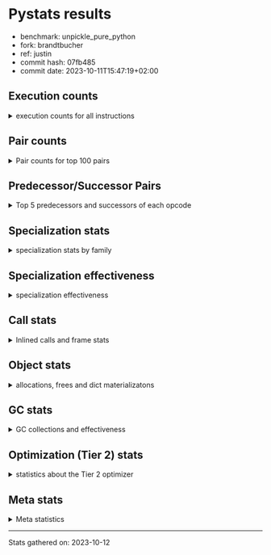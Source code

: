 
# Pystats results

- benchmark: unpickle_pure_python
- fork: brandtbucher
- ref: justin
- commit hash: 07fb485
- commit date: 2023-10-11T15:47:19+02:00

## Execution counts

<details>
<summary> execution counts for all instructions </summary>

|Name | Count | Self | Cumulative | Miss ratio | 
|---|---:|---:|---:|---:|
| LOAD_FAST | 197,261,040 | 25.5% | 25.5% |  |
| LOAD_ATTR_INSTANCE_VALUE | 54,786,000 | 7.1% | 32.6% |  |
| POP_JUMP_IF_TRUE | 39,449,160 | 5.1% | 37.7% |  |
| STORE_FAST | 39,223,080 | 5.1% | 42.8% |  |
| POP_JUMP_IF_FALSE | 39,057,600 | 5.0% | 47.8% |  |
| LOAD_GLOBAL_BUILTIN | 37,142,940 | 4.8% | 52.6% |  |
| LOAD_CONST | 34,267,800 | 4.4% | 57.0% |  |
| TO_BOOL | 29,229,800 | 3.8% | 60.8% |  |
| CALL_LEN | 23,044,800 | 3.0% | 63.8% |  |
| RESUME_CHECK | 20,117,100 | 2.6% | 66.4% |  |
| RETURN_VALUE | 19,747,080 | 2.6% | 69.0% |  |
| CALL_METHOD_DESCRIPTOR_FAST | 19,443,660 | 2.5% | 71.5% |  |
| COMPARE_OP_INT | 19,400,400 | 2.5% | 74.0% | 0.0% |
| BINARY_SUBSCR | 19,281,820 | 2.5% | 76.5% |  |
| TO_BOOL_ALWAYS_TRUE | 19,214,720 | 2.5% | 79.0% | 0.9% |
| LOAD_ATTR_METHOD_LAZY_DICT | 19,211,640 | 2.5% | 81.4% |  |
| POP_TOP | 16,089,120 | 2.1% | 83.5% |  |
| BINARY_SUBSCR_DICT | 11,385,660 | 1.5% | 85.0% |  |
| LOAD_GLOBAL_MODULE | 11,197,120 | 1.4% | 86.4% |  |
| LOAD_FAST_LOAD_FAST | 10,818,120 | 1.4% | 87.8% |  |
| CALL_PY_EXACT_ARGS | 10,553,600 | 1.4% | 89.2% | 62.5% |
| PUSH_NULL | 10,409,640 | 1.3% | 90.5% |  |
| RETURN_CONST | 10,315,800 | 1.3% | 91.9% |  |
| TO_BOOL_BOOL | 10,213,620 | 1.3% | 93.2% |  |
| CALL_ISINSTANCE | 10,118,760 | 1.3% | 94.5% |  |
| ENTER_EXECUTOR | 10,112,820 | 1.3% | 95.8% |  |
| CALL_BOUND_METHOD_EXACT_ARGS | 9,420,060 | 1.2% | 97.0% |  |
| CALL_BUILTIN_O | 5,879,520 | 0.8% | 97.8% |  |
| STORE_SUBSCR_DICT | 3,871,020 | 0.5% | 98.3% |  |
| CALL | 3,862,780 | 0.5% | 98.8% |  |
| STORE_ATTR_INSTANCE_VALUE | 1,749,900 | 0.2% | 99.0% |  |
| NOP | 1,498,380 | 0.2% | 99.2% |  |
| CALL_BUILTIN_FAST | 935,580 | 0.1% | 99.3% |  |
| LOAD_ATTR | 751,480 | 0.1% | 99.4% |  |
| BINARY_SUBSCR_TUPLE_INT | 484,140 | 0.1% | 99.5% |  |
| LOAD_ATTR_METHOD_NO_DICT | 447,240 | 0.1% | 99.6% |  |
| LOAD_ATTR_METHOD_WITH_VALUES | 334,500 | 0.0% | 99.6% |  |
| BUILD_LIST | 326,460 | 0.0% | 99.6% |  |
| TO_BOOL_NONE | 233,480 | 0.0% | 99.7% | 71.3% |
| LOAD_ATTR_MODULE | 212,200 | 0.0% | 99.7% |  |
| INTERPRETER_EXIT | 173,040 | 0.0% | 99.7% |  |
| BINARY_SUBSCR_LIST_INT | 153,720 | 0.0% | 99.7% |  |
| BUILD_MAP | 134,640 | 0.0% | 99.8% |  |
| CALL_LIST_APPEND | 134,400 | 0.0% | 99.8% |  |
| SWAP | 116,940 | 0.0% | 99.8% |  |
| POP_JUMP_IF_NONE | 108,720 | 0.0% | 99.8% |  |
| GET_ITER | 96,720 | 0.0% | 99.8% |  |
| CALL_KW | 96,480 | 0.0% | 99.8% |  |
| LOAD_ATTR_NONDESCRIPTOR_WITH_VALUES | 91,200 | 0.0% | 99.8% |  |
| CALL_BUILTIN_CLASS | 77,280 | 0.0% | 99.8% |  |
| FOR_ITER_RANGE | 76,860 | 0.0% | 99.9% |  |
| BINARY_OP_ADD_INT | 76,860 | 0.0% | 99.9% |  |
| BUILD_TUPLE | 69,600 | 0.0% | 99.9% |  |
| IS_OP | 67,140 | 0.0% | 99.9% |  |
| COMPARE_OP | 61,120 | 0.0% | 99.9% |  |
| COPY | 59,520 | 0.0% | 99.9% |  |
| STORE_ATTR | 57,640 | 0.0% | 99.9% |  |
| UNPACK_SEQUENCE_TUPLE | 57,600 | 0.0% | 99.9% |  |
| RAISE_VARARGS | 57,600 | 0.0% | 99.9% |  |
| PUSH_EXC_INFO | 57,600 | 0.0% | 99.9% |  |
| POP_EXCEPT | 57,600 | 0.0% | 99.9% |  |
| DELETE_FAST | 57,600 | 0.0% | 99.9% |  |
| CHECK_EXC_MATCH | 57,600 | 0.0% | 100.0% |  |
| CALL_TYPE_1 | 52,740 | 0.0% | 100.0% |  |
| STORE_SUBSCR | 38,480 | 0.0% | 100.0% |  |
| CALL_METHOD_DESCRIPTOR_O | 31,140 | 0.0% | 100.0% |  |
| CALL_METHOD_DESCRIPTOR_FAST_WITH_KEYWORDS | 30,360 | 0.0% | 100.0% |  |
| BINARY_OP | 29,620 | 0.0% | 100.0% |  |
| FOR_ITER_LIST | 19,680 | 0.0% | 100.0% |  |
| COMPARE_OP_STR | 19,380 | 0.0% | 100.0% |  |
| CALL_FUNCTION_EX | 19,380 | 0.0% | 100.0% |  |
| LOAD_FAST_CHECK | 19,260 | 0.0% | 100.0% |  |
| STORE_SLICE | 19,200 | 0.0% | 100.0% |  |
| CALL_METHOD_DESCRIPTOR_NOARGS | 19,080 | 0.0% | 100.0% |  |
| CALL_PY_WITH_DEFAULTS | 18,600 | 0.0% | 100.0% |  |
| JUMP_FORWARD | 13,560 | 0.0% | 100.0% |  |
| CONTAINS_OP | 12,000 | 0.0% | 100.0% |  |
| TO_BOOL_INT | 11,820 | 0.0% | 100.0% |  |
| EXTENDED_ARG | 11,100 | 0.0% | 100.0% |  |
| LOAD_GLOBAL | 940 | 0.0% | 100.0% |  |
| FOR_ITER_TUPLE | 360 | 0.0% | 100.0% |  |
| UNPACK_SEQUENCE_TWO_TUPLE | 300 | 0.0% | 100.0% |  |
| STORE_FAST_STORE_FAST | 300 | 0.0% | 100.0% |  |
| POP_JUMP_IF_NOT_NONE | 300 | 0.0% | 100.0% |  |
| JUMP_BACKWARD | 200 | 0.0% | 100.0% |  |
| LOAD_DEREF | 180 | 0.0% | 100.0% |  |
| LOAD_ATTR_WITH_HINT | 180 | 0.0% | 100.0% |  |
| EXIT_INIT_CHECK | 180 | 0.0% | 100.0% |  |
| CALL_ALLOC_AND_ENTER_INIT | 180 | 0.0% | 100.0% |  |
| LIST_EXTEND | 60 | 0.0% | 100.0% |  |
| COPY_FREE_VARS | 60 | 0.0% | 100.0% |  |
| CALL_INTRINSIC_1 | 60 | 0.0% | 100.0% |  |
| BINARY_OP_SUBTRACT_FLOAT | 60 | 0.0% | 100.0% |  |
| UNPACK_SEQUENCE | 20 | 0.0% | 100.0% |  |


</details>

## Pair counts

<details>
<summary> Pair counts for top 100 pairs </summary>

|Pair | Count | Self | Cumulative | 
|---|---:|---:|---:|
| LOAD_FAST LOAD_ATTR_INSTANCE_VALUE | 54,785,740 | 7.1% | 7.1% |
| POP_JUMP_IF_FALSE LOAD_FAST | 38,684,400 | 5.0% | 12.1% |
| STORE_FAST LOAD_FAST | 37,333,320 | 4.8% | 16.9% |
| LOAD_GLOBAL_BUILTIN LOAD_FAST | 36,902,460 | 4.8% | 21.7% |
| POP_JUMP_IF_TRUE LOAD_GLOBAL_BUILTIN | 29,234,840 | 3.8% | 25.5% |
| LOAD_FAST TO_BOOL | 29,222,540 | 3.8% | 29.2% |
| TO_BOOL POP_JUMP_IF_TRUE | 29,222,520 | 3.8% | 33.0% |
| LOAD_FAST CALL_LEN | 23,032,920 | 3.0% | 36.0% |
| RESUME_CHECK LOAD_FAST | 19,771,560 | 2.6% | 38.6% |
| COMPARE_OP_INT POP_JUMP_IF_FALSE | 19,323,780 | 2.5% | 41.1% |
| CALL_METHOD_DESCRIPTOR_FAST STORE_FAST | 19,309,260 | 2.5% | 43.5% |
| LOAD_FAST RETURN_VALUE | 19,296,300 | 2.5% | 46.0% |
| LOAD_CONST BINARY_SUBSCR | 19,276,820 | 2.5% | 48.5% |
| TO_BOOL_ALWAYS_TRUE POP_JUMP_IF_FALSE | 19,211,580 | 2.5% | 51.0% |
| LOAD_ATTR_INSTANCE_VALUE LOAD_ATTR_METHOD_LAZY_DICT | 19,192,860 | 2.5% | 53.5% |
| LOAD_ATTR_METHOD_LAZY_DICT LOAD_FAST | 19,192,680 | 2.5% | 56.0% |
| LOAD_FAST CALL_METHOD_DESCRIPTOR_FAST | 19,175,760 | 2.5% | 58.5% |
| CALL_LEN LOAD_FAST | 19,161,780 | 2.5% | 60.9% |
| LOAD_FAST COMPARE_OP_INT | 19,161,600 | 2.5% | 63.4% |
| CALL_PY_EXACT_ARGS RESUME_CHECK | 10,429,200 | 1.3% | 64.8% |
| PUSH_NULL LOAD_FAST | 10,316,640 | 1.3% | 66.1% |
| RETURN_VALUE STORE_FAST | 10,214,700 | 1.3% | 67.4% |
| LOAD_FAST CALL_PY_EXACT_ARGS | 10,199,020 | 1.3% | 68.7% |
| LOAD_FAST_LOAD_FAST LOAD_CONST | 10,195,200 | 1.3% | 70.1% |
| LOAD_FAST LOAD_GLOBAL_MODULE | 10,132,860 | 1.3% | 71.4% |
| RETURN_CONST POP_TOP | 10,124,280 | 1.3% | 72.7% |
| TO_BOOL_BOOL POP_JUMP_IF_TRUE | 10,119,360 | 1.3% | 74.0% |
| CALL_ISINSTANCE TO_BOOL_BOOL | 10,118,700 | 1.3% | 75.3% |
| POP_JUMP_IF_TRUE LOAD_FAST_LOAD_FAST | 10,118,400 | 1.3% | 76.6% |
| LOAD_GLOBAL_MODULE CALL_ISINSTANCE | 10,060,980 | 1.3% | 77.9% |
| BINARY_SUBSCR BINARY_SUBSCR_DICT | 10,060,820 | 1.3% | 79.2% |
| BINARY_SUBSCR_DICT PUSH_NULL | 10,060,800 | 1.3% | 80.5% |
| POP_TOP ENTER_EXECUTOR | 10,015,800 | 1.3% | 81.8% |
| ENTER_EXECUTOR TO_BOOL_ALWAYS_TRUE | 9,849,300 | 1.3% | 83.1% |
| LOAD_ATTR_INSTANCE_VALUE LOAD_CONST | 9,815,760 | 1.3% | 84.3% |
| CALL_BOUND_METHOD_EXACT_ARGS RESUME_CHECK | 9,420,060 | 1.2% | 85.6% |
| LOAD_ATTR_INSTANCE_VALUE TO_BOOL_ALWAYS_TRUE | 9,362,280 | 1.2% | 86.8% |
| RETURN_VALUE LOAD_CONST | 8,793,600 | 1.1% | 87.9% |
| LOAD_ATTR_INSTANCE_VALUE LOAD_FAST | 6,870,480 | 0.9% | 88.8% |
| POP_TOP RETURN_CONST | 5,926,920 | 0.8% | 89.6% |
| CALL_BUILTIN_O POP_TOP | 5,837,160 | 0.8% | 90.3% |
| LOAD_CONST CALL_BOUND_METHOD_EXACT_ARGS | 5,798,400 | 0.7% | 91.1% |
| BINARY_SUBSCR STORE_FAST | 5,107,200 | 0.7% | 91.7% |
| LOAD_ATTR_INSTANCE_VALUE STORE_FAST | 4,012,920 | 0.5% | 92.2% |
| LOAD_FAST LOAD_GLOBAL_BUILTIN | 3,854,440 | 0.5% | 92.7% |
| BINARY_SUBSCR LOAD_FAST | 3,801,600 | 0.5% | 93.2% |
| STORE_SUBSCR_DICT RETURN_CONST | 3,794,220 | 0.5% | 93.7% |
| CALL_LEN STORE_SUBSCR_DICT | 3,782,400 | 0.5% | 94.2% |
| LOAD_CONST LOAD_CONST | 3,640,440 | 0.5% | 94.7% |
| LOAD_FAST CALL_BOUND_METHOD_EXACT_ARGS | 3,590,400 | 0.5% | 95.1% |
| LOAD_ATTR_INSTANCE_VALUE LOAD_GLOBAL_BUILTIN | 3,563,820 | 0.5% | 95.6% |
| LOAD_CONST CALL | 3,552,120 | 0.5% | 96.1% |
| CALL CALL_BUILTIN_O | 3,552,060 | 0.5% | 96.5% |
| NOP LOAD_FAST | 1,440,240 | 0.2% | 96.7% |
| STORE_FAST NOP | 1,421,280 | 0.2% | 96.9% |
| LOAD_FAST STORE_ATTR_INSTANCE_VALUE | 1,403,940 | 0.2% | 97.1% |
| LOAD_FAST BINARY_SUBSCR_DICT | 1,324,840 | 0.2% | 97.2% |
| BINARY_SUBSCR_DICT CALL_BUILTIN_O | 1,305,600 | 0.2% | 97.4% |
| LOAD_CONST LOAD_FAST | 826,500 | 0.1% | 97.5% |
| STORE_ATTR_INSTANCE_VALUE LOAD_FAST | 807,120 | 0.1% | 97.6% |
| LOAD_ATTR LOAD_FAST | 634,140 | 0.1% | 97.7% |
| LOAD_GLOBAL_MODULE LOAD_CONST | 536,340 | 0.1% | 97.8% |
| RETURN_VALUE CALL_BUILTIN_FAST | 518,400 | 0.1% | 97.8% |
| LOAD_ATTR_INSTANCE_VALUE LOAD_ATTR | 499,560 | 0.1% | 97.9% |
| LOAD_ATTR_INSTANCE_VALUE LOAD_GLOBAL_MODULE | 494,360 | 0.1% | 98.0% |
| LOAD_CONST BINARY_SUBSCR_TUPLE_INT | 484,120 | 0.1% | 98.0% |
| CALL_BUILTIN_FAST LOAD_CONST | 460,800 | 0.1% | 98.1% |
| BINARY_SUBSCR_TUPLE_INT CALL_BUILTIN_O | 460,800 | 0.1% | 98.2% |
| LOAD_ATTR_INSTANCE_VALUE LOAD_ATTR_METHOD_NO_DICT | 383,040 | 0.0% | 98.2% |
| STORE_ATTR_INSTANCE_VALUE RETURN_CONST | 365,700 | 0.0% | 98.3% |
| LOAD_FAST_LOAD_FAST STORE_ATTR_INSTANCE_VALUE | 345,960 | 0.0% | 98.3% |
| LOAD_FAST CALL_BUILTIN_FAST | 305,960 | 0.0% | 98.3% |
| BUILD_LIST LOAD_FAST | 268,800 | 0.0% | 98.4% |
| BINARY_SUBSCR CALL_BUILTIN_O | 268,800 | 0.0% | 98.4% |
| LOAD_ATTR_METHOD_NO_DICT CALL_METHOD_DESCRIPTOR_FAST | 249,600 | 0.0% | 98.4% |
| LOAD_FAST LOAD_ATTR | 231,820 | 0.0% | 98.5% |
| STORE_ATTR_INSTANCE_VALUE LOAD_FAST_LOAD_FAST | 230,400 | 0.0% | 98.5% |
| CALL_BUILTIN_FAST RETURN_VALUE | 230,400 | 0.0% | 98.5% |
| TO_BOOL_NONE POP_JUMP_IF_FALSE | 230,340 | 0.0% | 98.6% |
| LOAD_FAST LOAD_CONST | 214,740 | 0.0% | 98.6% |
| LOAD_FAST PUSH_NULL | 213,300 | 0.0% | 98.6% |
| LOAD_GLOBAL_MODULE LOAD_ATTR_MODULE | 211,880 | 0.0% | 98.6% |
| POP_JUMP_IF_FALSE LOAD_GLOBAL_MODULE | 208,160 | 0.0% | 98.7% |
| LOAD_FAST LOAD_ATTR_METHOD_WITH_VALUES | 200,400 | 0.0% | 98.7% |
| LOAD_ATTR_METHOD_WITH_VALUES CALL_PY_EXACT_ARGS | 192,360 | 0.0% | 98.7% |
| LOAD_FAST CALL | 179,100 | 0.0% | 98.7% |
| STORE_ATTR_INSTANCE_VALUE LOAD_CONST | 173,160 | 0.0% | 98.8% |
| RETURN_CONST INTERPRETER_EXIT | 173,040 | 0.0% | 98.8% |
| CACHE RESUME_CHECK | 173,040 | 0.0% | 98.8% |
| LOAD_ATTR_METHOD_NO_DICT LOAD_FAST | 148,680 | 0.0% | 98.8% |
| STORE_FAST LOAD_GLOBAL_BUILTIN | 141,420 | 0.0% | 98.8% |
| LOAD_ATTR_MODULE PUSH_NULL | 135,280 | 0.0% | 98.9% |
| LOAD_GLOBAL_MODULE LOAD_FAST | 134,940 | 0.0% | 98.9% |
| RESUME_CHECK LOAD_GLOBAL_BUILTIN | 134,660 | 0.0% | 98.9% |
| LOAD_FAST_LOAD_FAST LOAD_FAST | 134,640 | 0.0% | 98.9% |
| LOAD_ATTR_INSTANCE_VALUE CALL_LIST_APPEND | 134,400 | 0.0% | 98.9% |
| CALL_METHOD_DESCRIPTOR_FAST LOAD_FAST | 134,400 | 0.0% | 99.0% |
| CALL_LIST_APPEND BUILD_LIST | 134,400 | 0.0% | 99.0% |
| LOAD_ATTR_INSTANCE_VALUE TO_BOOL_NONE | 133,980 | 0.0% | 99.0% |
| CALL_PY_EXACT_ARGS CALL_PY_EXACT_ARGS | 124,400 | 0.0% | 99.0% |


</details>

## Predecessor/Successor Pairs

<details>
<summary> Top 5 predecessors and successors of each opcode </summary>

### STORE_SLICE

<details>
<summary> Successors and predecessors for STORE_SLICE </summary>

|Predecessors | Count | Percentage | 
|---|---:|---:|
| LOAD_CONST | 19,200 | 100.0% |

|Successors | Count | Percentage | 
|---|---:|---:|
| RETURN_CONST | 19,200 | 100.0% |


</details>

### CACHE

<details>
<summary> Successors and predecessors for CACHE </summary>

|Predecessors | Count | Percentage | 
|---|---:|---:|

|Successors | Count | Percentage | 
|---|---:|---:|
| RESUME_CHECK | 173,040 | 100.0% |


</details>

### BINARY_SUBSCR

<details>
<summary> Successors and predecessors for BINARY_SUBSCR </summary>

|Predecessors | Count | Percentage | 
|---|---:|---:|
| LOAD_CONST | 19,276,820 | 100.0% |
| BINARY_SUBSCR | 4,980 | 0.0% |
| LOAD_FAST | 20 | 0.0% |

|Successors | Count | Percentage | 
|---|---:|---:|
| BINARY_SUBSCR_DICT | 10,060,820 | 52.2% |
| STORE_FAST | 5,107,200 | 26.5% |
| LOAD_FAST | 3,801,600 | 19.7% |
| CALL_BUILTIN_O | 268,800 | 1.4% |
| BUILD_TUPLE | 38,400 | 0.2% |


</details>

### CHECK_EXC_MATCH

<details>
<summary> Successors and predecessors for CHECK_EXC_MATCH </summary>

|Predecessors | Count | Percentage | 
|---|---:|---:|
| LOAD_GLOBAL_MODULE | 57,600 | 100.0% |

|Successors | Count | Percentage | 
|---|---:|---:|
| POP_JUMP_IF_FALSE | 57,600 | 100.0% |


</details>

### EXIT_INIT_CHECK

<details>
<summary> Successors and predecessors for EXIT_INIT_CHECK </summary>

|Predecessors | Count | Percentage | 
|---|---:|---:|
| RETURN_CONST | 180 | 100.0% |

|Successors | Count | Percentage | 
|---|---:|---:|
| RETURN_VALUE | 180 | 100.0% |


</details>

### GET_ITER

<details>
<summary> Successors and predecessors for GET_ITER </summary>

|Predecessors | Count | Percentage | 
|---|---:|---:|
| CALL_BUILTIN_CLASS | 76,800 | 79.4% |
| CALL_METHOD_DESCRIPTOR_FAST_WITH_KEYWORDS | 19,260 | 19.9% |
| LOAD_FAST | 660 | 0.7% |

|Successors | Count | Percentage | 
|---|---:|---:|
| FOR_ITER_RANGE | 76,860 | 79.5% |
| FOR_ITER_LIST | 19,680 | 20.3% |
| FOR_ITER_TUPLE | 180 | 0.2% |


</details>

### INTERPRETER_EXIT

<details>
<summary> Successors and predecessors for INTERPRETER_EXIT </summary>

|Predecessors | Count | Percentage | 
|---|---:|---:|
| RETURN_CONST | 173,040 | 100.0% |

|Successors | Count | Percentage | 
|---|---:|---:|


</details>

### NOP

<details>
<summary> Successors and predecessors for NOP </summary>

|Predecessors | Count | Percentage | 
|---|---:|---:|
| STORE_FAST | 1,421,280 | 94.9% |
| NOP | 57,600 | 3.8% |
| POP_JUMP_IF_FALSE | 19,260 | 1.3% |
| STORE_ATTR_INSTANCE_VALUE | 180 | 0.0% |
| POP_TOP | 60 | 0.0% |

|Successors | Count | Percentage | 
|---|---:|---:|
| LOAD_FAST | 1,440,240 | 96.1% |
| NOP | 57,600 | 3.8% |
| LOAD_GLOBAL_BUILTIN | 460 | 0.0% |
| LOAD_DEREF | 60 | 0.0% |
| LOAD_GLOBAL | 20 | 0.0% |


</details>

### POP_EXCEPT

<details>
<summary> Successors and predecessors for POP_EXCEPT </summary>

|Predecessors | Count | Percentage | 
|---|---:|---:|
| SWAP | 57,600 | 100.0% |

|Successors | Count | Percentage | 
|---|---:|---:|
| LOAD_CONST | 57,600 | 100.0% |


</details>

### POP_TOP

<details>
<summary> Successors and predecessors for POP_TOP </summary>

|Predecessors | Count | Percentage | 
|---|---:|---:|
| RETURN_CONST | 10,124,280 | 62.9% |
| CALL_BUILTIN_O | 5,837,160 | 36.3% |
| RETURN_VALUE | 88,920 | 0.6% |
| CALL_KW | 19,260 | 0.1% |
| CALL_BUILTIN_FAST | 19,200 | 0.1% |

|Successors | Count | Percentage | 
|---|---:|---:|
| ENTER_EXECUTOR | 10,015,800 | 62.3% |
| RETURN_CONST | 5,926,920 | 36.8% |
| LOAD_FAST | 121,860 | 0.8% |
| LOAD_FAST_LOAD_FAST | 11,820 | 0.1% |
| EXTENDED_ARG | 11,100 | 0.1% |


</details>

### PUSH_EXC_INFO

<details>
<summary> Successors and predecessors for PUSH_EXC_INFO </summary>

|Predecessors | Count | Percentage | 
|---|---:|---:|
| RAISE_VARARGS | 57,600 | 100.0% |

|Successors | Count | Percentage | 
|---|---:|---:|
| LOAD_GLOBAL_MODULE | 57,600 | 100.0% |


</details>

### PUSH_NULL

<details>
<summary> Successors and predecessors for PUSH_NULL </summary>

|Predecessors | Count | Percentage | 
|---|---:|---:|
| BINARY_SUBSCR_DICT | 10,060,800 | 96.6% |
| LOAD_FAST | 213,300 | 2.0% |
| LOAD_ATTR_MODULE | 135,280 | 1.3% |
| LOAD_ATTR | 140 | 0.0% |
| LOAD_DEREF | 120 | 0.0% |

|Successors | Count | Percentage | 
|---|---:|---:|
| LOAD_FAST | 10,316,640 | 99.1% |
| LOAD_CONST | 76,800 | 0.7% |
| LOAD_FAST_LOAD_FAST | 14,160 | 0.1% |
| LOAD_GLOBAL_MODULE | 1,220 | 0.0% |
| CALL | 720 | 0.0% |


</details>

### RETURN_VALUE

<details>
<summary> Successors and predecessors for RETURN_VALUE </summary>

|Predecessors | Count | Percentage | 
|---|---:|---:|
| LOAD_FAST | 19,296,300 | 97.7% |
| CALL_BUILTIN_FAST | 230,400 | 1.2% |
| RETURN_VALUE | 57,660 | 0.3% |
| DELETE_FAST | 57,600 | 0.3% |
| CALL_METHOD_DESCRIPTOR_O | 31,080 | 0.2% |

|Successors | Count | Percentage | 
|---|---:|---:|
| STORE_FAST | 10,214,700 | 51.7% |
| LOAD_CONST | 8,793,600 | 44.5% |
| CALL_BUILTIN_FAST | 518,400 | 2.6% |
| POP_TOP | 88,920 | 0.5% |
| RETURN_VALUE | 57,660 | 0.3% |


</details>

### STORE_SUBSCR

<details>
<summary> Successors and predecessors for STORE_SUBSCR </summary>

|Predecessors | Count | Percentage | 
|---|---:|---:|
| LOAD_CONST | 38,400 | 99.8% |
| STORE_SUBSCR | 80 | 0.2% |

|Successors | Count | Percentage | 
|---|---:|---:|
| RETURN_CONST | 38,400 | 99.8% |
| STORE_SUBSCR | 80 | 0.2% |


</details>

### TO_BOOL

<details>
<summary> Successors and predecessors for TO_BOOL </summary>

|Predecessors | Count | Percentage | 
|---|---:|---:|
| LOAD_FAST | 29,222,540 | 100.0% |
| TO_BOOL | 7,160 | 0.0% |
| CALL_ISINSTANCE | 60 | 0.0% |
| CALL_BUILTIN_O | 20 | 0.0% |
| CALL_BUILTIN_FAST | 20 | 0.0% |

|Successors | Count | Percentage | 
|---|---:|---:|
| POP_JUMP_IF_TRUE | 29,222,520 | 100.0% |
| TO_BOOL | 7,160 | 0.0% |
| TO_BOOL_BOOL | 100 | 0.0% |
| TO_BOOL_NONE | 20 | 0.0% |


</details>

### BINARY_OP

<details>
<summary> Successors and predecessors for BINARY_OP </summary>

|Predecessors | Count | Percentage | 
|---|---:|---:|
| CALL_BUILTIN_FAST | 17,940 | 60.6% |
| LOAD_FAST | 11,240 | 37.9% |
| BINARY_OP | 360 | 1.2% |
| LOAD_CONST | 80 | 0.3% |

|Successors | Count | Percentage | 
|---|---:|---:|
| CALL_BOUND_METHOD_EXACT_ARGS | 13,640 | 46.0% |
| LOAD_FAST | 11,220 | 37.9% |
| RETURN_VALUE | 4,080 | 13.8% |
| BINARY_OP | 360 | 1.2% |
| CALL_BUILTIN_O | 180 | 0.6% |


</details>

### BUILD_LIST

<details>
<summary> Successors and predecessors for BUILD_LIST </summary>

|Predecessors | Count | Percentage | 
|---|---:|---:|
| CALL_LIST_APPEND | 134,400 | 41.2% |
| STORE_ATTR_INSTANCE_VALUE | 115,200 | 35.3% |
| LOAD_ATTR_INSTANCE_VALUE | 57,600 | 17.6% |
| BUILD_TUPLE | 19,200 | 5.9% |
| LOAD_FAST | 60 | 0.0% |

|Successors | Count | Percentage | 
|---|---:|---:|
| LOAD_FAST | 268,800 | 82.3% |
| CALL_BUILTIN_O | 57,600 | 17.6% |
| LOAD_DEREF | 60 | 0.0% |


</details>

### BUILD_MAP

<details>
<summary> Successors and predecessors for BUILD_MAP </summary>

|Predecessors | Count | Percentage | 
|---|---:|---:|
| LOAD_ATTR_INSTANCE_VALUE | 76,800 | 57.0% |
| STORE_ATTR_INSTANCE_VALUE | 57,780 | 42.9% |
| LOAD_FAST | 60 | 0.0% |

|Successors | Count | Percentage | 
|---|---:|---:|
| CALL_BUILTIN_O | 76,800 | 57.0% |
| LOAD_FAST | 57,780 | 42.9% |
| CALL_FUNCTION_EX | 60 | 0.0% |


</details>

### BUILD_TUPLE

<details>
<summary> Successors and predecessors for BUILD_TUPLE </summary>

|Predecessors | Count | Percentage | 
|---|---:|---:|
| BINARY_SUBSCR | 38,400 | 55.2% |
| LOAD_FAST_CHECK | 19,260 | 27.7% |
| LOAD_FAST_LOAD_FAST | 11,880 | 17.1% |
| LOAD_FAST | 60 | 0.1% |

|Successors | Count | Percentage | 
|---|---:|---:|
| LOAD_FAST | 31,020 | 44.6% |
| RETURN_VALUE | 19,260 | 27.7% |
| BUILD_LIST | 19,200 | 27.6% |
| STORE_FAST | 60 | 0.1% |
| CALL_BUILTIN_FAST | 40 | 0.1% |


</details>

### CALL

<details>
<summary> Successors and predecessors for CALL </summary>

|Predecessors | Count | Percentage | 
|---|---:|---:|
| LOAD_CONST | 3,552,120 | 92.0% |
| LOAD_FAST | 179,100 | 4.6% |
| LOAD_ATTR_INSTANCE_VALUE | 57,620 | 1.5% |
| CALL_BUILTIN_FAST | 57,600 | 1.5% |
| ENTER_EXECUTOR | 12,120 | 0.3% |

|Successors | Count | Percentage | 
|---|---:|---:|
| CALL_BUILTIN_O | 3,552,060 | 92.0% |
| LOAD_FAST | 115,800 | 3.0% |
| RESUME_CHECK | 75,720 | 2.0% |
| STORE_FAST | 58,020 | 1.5% |
| RAISE_VARARGS | 57,600 | 1.5% |


</details>

### CALL_FUNCTION_EX

<details>
<summary> Successors and predecessors for CALL_FUNCTION_EX </summary>

|Predecessors | Count | Percentage | 
|---|---:|---:|
| LOAD_FAST | 19,260 | 99.4% |
| CALL_INTRINSIC_1 | 60 | 0.3% |
| BUILD_MAP | 60 | 0.3% |

|Successors | Count | Percentage | 
|---|---:|---:|
| LOAD_FAST | 19,200 | 99.1% |
| RESUME_CHECK | 60 | 0.3% |
| POP_TOP | 60 | 0.3% |
| COPY_FREE_VARS | 60 | 0.3% |


</details>

### CALL_INTRINSIC_1

<details>
<summary> Successors and predecessors for CALL_INTRINSIC_1 </summary>

|Predecessors | Count | Percentage | 
|---|---:|---:|
| LIST_EXTEND | 60 | 100.0% |

|Successors | Count | Percentage | 
|---|---:|---:|
| CALL_FUNCTION_EX | 60 | 100.0% |


</details>

### CALL_KW

<details>
<summary> Successors and predecessors for CALL_KW </summary>

|Predecessors | Count | Percentage | 
|---|---:|---:|
| LOAD_CONST | 96,480 | 100.0% |

|Successors | Count | Percentage | 
|---|---:|---:|
| LOAD_ATTR_METHOD_WITH_VALUES | 57,780 | 59.9% |
| POP_TOP | 19,260 | 20.0% |
| RETURN_VALUE | 19,200 | 19.9% |
| RESUME_CHECK | 180 | 0.2% |
| STORE_FAST | 60 | 0.1% |


</details>

### COMPARE_OP

<details>
<summary> Successors and predecessors for COMPARE_OP </summary>

|Predecessors | Count | Percentage | 
|---|---:|---:|
| LOAD_ATTR_MODULE | 57,600 | 94.2% |
| LOAD_CONST | 1,840 | 3.0% |
| COPY | 1,520 | 2.5% |
| COMPARE_OP | 160 | 0.3% |

|Successors | Count | Percentage | 
|---|---:|---:|
| POP_JUMP_IF_FALSE | 60,720 | 99.3% |
| COMPARE_OP_INT | 200 | 0.3% |
| COMPARE_OP | 160 | 0.3% |
| COMPARE_OP_STR | 40 | 0.1% |


</details>

### CONTAINS_OP

<details>
<summary> Successors and predecessors for CONTAINS_OP </summary>

|Predecessors | Count | Percentage | 
|---|---:|---:|
| LOAD_ATTR_INSTANCE_VALUE | 11,880 | 99.0% |
| LOAD_FAST | 120 | 1.0% |

|Successors | Count | Percentage | 
|---|---:|---:|
| POP_JUMP_IF_TRUE | 11,820 | 98.5% |
| POP_JUMP_IF_FALSE | 180 | 1.5% |


</details>

### COPY

<details>
<summary> Successors and predecessors for COPY </summary>

|Predecessors | Count | Percentage | 
|---|---:|---:|
| SWAP | 59,340 | 99.7% |
| LOAD_FAST | 180 | 0.3% |

|Successors | Count | Percentage | 
|---|---:|---:|
| COMPARE_OP_INT | 57,820 | 97.1% |
| COMPARE_OP | 1,520 | 2.6% |
| TO_BOOL_BOOL | 180 | 0.3% |


</details>

### COPY_FREE_VARS

<details>
<summary> Successors and predecessors for COPY_FREE_VARS </summary>

|Predecessors | Count | Percentage | 
|---|---:|---:|
| CALL_FUNCTION_EX | 60 | 100.0% |

|Successors | Count | Percentage | 
|---|---:|---:|
| RESUME_CHECK | 60 | 100.0% |


</details>

### DELETE_FAST

<details>
<summary> Successors and predecessors for DELETE_FAST </summary>

|Predecessors | Count | Percentage | 
|---|---:|---:|
| STORE_FAST | 57,600 | 100.0% |

|Successors | Count | Percentage | 
|---|---:|---:|
| RETURN_VALUE | 57,600 | 100.0% |


</details>

### ENTER_EXECUTOR

<details>
<summary> Successors and predecessors for ENTER_EXECUTOR </summary>

|Predecessors | Count | Percentage | 
|---|---:|---:|
| POP_TOP | 10,015,800 | 99.0% |
| STORE_SUBSCR_DICT | 76,800 | 0.8% |
| STORE_FAST | 19,260 | 0.2% |
| ENTER_EXECUTOR | 940 | 0.0% |
| JUMP_BACKWARD | 20 | 0.0% |

|Successors | Count | Percentage | 
|---|---:|---:|
| TO_BOOL_ALWAYS_TRUE | 9,849,300 | 97.4% |
| TO_BOOL_NONE | 96,300 | 1.0% |
| LOAD_FAST | 77,280 | 0.8% |
| RETURN_CONST | 76,800 | 0.8% |
| CALL | 12,120 | 0.1% |


</details>

### EXTENDED_ARG

<details>
<summary> Successors and predecessors for EXTENDED_ARG </summary>

|Predecessors | Count | Percentage | 
|---|---:|---:|
| POP_TOP | 11,100 | 100.0% |

|Successors | Count | Percentage | 
|---|---:|---:|
| JUMP_FORWARD | 11,100 | 100.0% |


</details>

### IS_OP

<details>
<summary> Successors and predecessors for IS_OP </summary>

|Predecessors | Count | Percentage | 
|---|---:|---:|
| LOAD_GLOBAL_BUILTIN | 52,560 | 78.3% |
| LOAD_GLOBAL_MODULE | 14,280 | 21.3% |
| CALL_TYPE_1 | 180 | 0.3% |
| LOAD_FAST_LOAD_FAST | 120 | 0.2% |

|Successors | Count | Percentage | 
|---|---:|---:|
| POP_JUMP_IF_FALSE | 47,940 | 71.4% |
| POP_JUMP_IF_TRUE | 19,200 | 28.6% |


</details>

### JUMP_BACKWARD

<details>
<summary> Successors and predecessors for JUMP_BACKWARD </summary>

|Predecessors | Count | Percentage | 
|---|---:|---:|
| POP_TOP | 180 | 90.0% |
| ENTER_EXECUTOR | 20 | 10.0% |

|Successors | Count | Percentage | 
|---|---:|---:|
| FOR_ITER_TUPLE | 180 | 90.0% |
| ENTER_EXECUTOR | 20 | 10.0% |


</details>

### JUMP_FORWARD

<details>
<summary> Successors and predecessors for JUMP_FORWARD </summary>

|Predecessors | Count | Percentage | 
|---|---:|---:|
| EXTENDED_ARG | 11,100 | 81.9% |
| POP_JUMP_IF_FALSE | 1,440 | 10.6% |
| POP_TOP | 960 | 7.1% |
| STORE_FAST | 60 | 0.4% |

|Successors | Count | Percentage | 
|---|---:|---:|
| LOAD_FAST | 13,080 | 96.5% |
| LOAD_FAST_LOAD_FAST | 420 | 3.1% |
| LOAD_GLOBAL_BUILTIN | 40 | 0.3% |
| LOAD_GLOBAL | 20 | 0.1% |


</details>

### LIST_EXTEND

<details>
<summary> Successors and predecessors for LIST_EXTEND </summary>

|Predecessors | Count | Percentage | 
|---|---:|---:|
| LOAD_DEREF | 60 | 100.0% |

|Successors | Count | Percentage | 
|---|---:|---:|
| CALL_INTRINSIC_1 | 60 | 100.0% |


</details>

### LOAD_ATTR

<details>
<summary> Successors and predecessors for LOAD_ATTR </summary>

|Predecessors | Count | Percentage | 
|---|---:|---:|
| LOAD_ATTR_INSTANCE_VALUE | 499,560 | 66.5% |
| LOAD_FAST | 231,820 | 30.8% |
| LOAD_GLOBAL_BUILTIN | 19,200 | 2.6% |
| LOAD_ATTR | 720 | 0.1% |
| LOAD_GLOBAL_MODULE | 140 | 0.0% |

|Successors | Count | Percentage | 
|---|---:|---:|
| LOAD_FAST | 634,140 | 84.4% |
| STORE_FAST | 58,200 | 7.7% |
| SWAP | 57,600 | 7.7% |
| LOAD_ATTR | 720 | 0.1% |
| LOAD_ATTR_INSTANCE_VALUE | 260 | 0.0% |


</details>

### LOAD_CONST

<details>
<summary> Successors and predecessors for LOAD_CONST </summary>

|Predecessors | Count | Percentage | 
|---|---:|---:|
| LOAD_FAST_LOAD_FAST | 10,195,200 | 29.8% |
| LOAD_ATTR_INSTANCE_VALUE | 9,815,760 | 28.6% |
| RETURN_VALUE | 8,793,600 | 25.7% |
| LOAD_CONST | 3,640,440 | 10.6% |
| LOAD_GLOBAL_MODULE | 536,340 | 1.6% |

|Successors | Count | Percentage | 
|---|---:|---:|
| BINARY_SUBSCR | 19,276,820 | 56.3% |
| CALL_BOUND_METHOD_EXACT_ARGS | 5,798,400 | 16.9% |
| LOAD_CONST | 3,640,440 | 10.6% |
| CALL | 3,552,120 | 10.4% |
| LOAD_FAST | 826,500 | 2.4% |


</details>

### LOAD_DEREF

<details>
<summary> Successors and predecessors for LOAD_DEREF </summary>

|Predecessors | Count | Percentage | 
|---|---:|---:|
| RESUME_CHECK | 60 | 33.3% |
| NOP | 60 | 33.3% |
| BUILD_LIST | 60 | 33.3% |

|Successors | Count | Percentage | 
|---|---:|---:|
| PUSH_NULL | 120 | 66.7% |
| LIST_EXTEND | 60 | 33.3% |


</details>

### LOAD_FAST

<details>
<summary> Successors and predecessors for LOAD_FAST </summary>

|Predecessors | Count | Percentage | 
|---|---:|---:|
| POP_JUMP_IF_FALSE | 38,684,400 | 19.6% |
| STORE_FAST | 37,333,320 | 18.9% |
| LOAD_GLOBAL_BUILTIN | 36,902,460 | 18.7% |
| RESUME_CHECK | 19,771,560 | 10.0% |
| LOAD_ATTR_METHOD_LAZY_DICT | 19,192,680 | 9.7% |

|Successors | Count | Percentage | 
|---|---:|---:|
| LOAD_ATTR_INSTANCE_VALUE | 54,785,740 | 27.8% |
| TO_BOOL | 29,222,540 | 14.8% |
| CALL_LEN | 23,032,920 | 11.7% |
| RETURN_VALUE | 19,296,300 | 9.8% |
| CALL_METHOD_DESCRIPTOR_FAST | 19,175,760 | 9.7% |


</details>

### LOAD_FAST_CHECK

<details>
<summary> Successors and predecessors for LOAD_FAST_CHECK </summary>

|Predecessors | Count | Percentage | 
|---|---:|---:|
| LOAD_FAST | 19,260 | 100.0% |

|Successors | Count | Percentage | 
|---|---:|---:|
| BUILD_TUPLE | 19,260 | 100.0% |


</details>

### LOAD_FAST_LOAD_FAST

<details>
<summary> Successors and predecessors for LOAD_FAST_LOAD_FAST </summary>

|Predecessors | Count | Percentage | 
|---|---:|---:|
| POP_JUMP_IF_TRUE | 10,118,400 | 93.5% |
| STORE_ATTR_INSTANCE_VALUE | 230,400 | 2.1% |
| RESUME_CHECK | 115,380 | 1.1% |
| STORE_FAST | 76,920 | 0.7% |
| BINARY_SUBSCR_LIST_INT | 76,800 | 0.7% |

|Successors | Count | Percentage | 
|---|---:|---:|
| LOAD_CONST | 10,195,200 | 94.2% |
| STORE_ATTR_INSTANCE_VALUE | 345,960 | 3.2% |
| LOAD_FAST | 134,640 | 1.2% |
| STORE_ATTR | 57,600 | 0.5% |
| CALL_BUILTIN_FAST | 38,460 | 0.4% |


</details>

### LOAD_GLOBAL

<details>
<summary> Successors and predecessors for LOAD_GLOBAL </summary>

|Predecessors | Count | Percentage | 
|---|---:|---:|
| LOAD_FAST | 200 | 21.3% |
| POP_JUMP_IF_FALSE | 120 | 12.8% |
| STORE_FAST | 100 | 10.6% |
| PUSH_NULL | 100 | 10.6% |
| RETURN_VALUE | 40 | 4.3% |

|Successors | Count | Percentage | 
|---|---:|---:|
| LOAD_GLOBAL_BUILTIN | 480 | 51.1% |
| LOAD_GLOBAL_MODULE | 440 | 46.8% |
| LOAD_ATTR | 20 | 2.1% |


</details>

### POP_JUMP_IF_FALSE

<details>
<summary> Successors and predecessors for POP_JUMP_IF_FALSE </summary>

|Predecessors | Count | Percentage | 
|---|---:|---:|
| COMPARE_OP_INT | 19,323,780 | 49.5% |
| TO_BOOL_ALWAYS_TRUE | 19,211,580 | 49.2% |
| TO_BOOL_NONE | 230,340 | 0.6% |
| TO_BOOL_BOOL | 94,260 | 0.2% |
| COMPARE_OP | 60,720 | 0.2% |

|Successors | Count | Percentage | 
|---|---:|---:|
| LOAD_FAST | 38,684,400 | 99.0% |
| LOAD_GLOBAL_MODULE | 208,160 | 0.5% |
| LOAD_GLOBAL_BUILTIN | 64,540 | 0.2% |
| STORE_FAST | 57,600 | 0.1% |
| NOP | 19,260 | 0.0% |


</details>

### POP_JUMP_IF_NONE

<details>
<summary> Successors and predecessors for POP_JUMP_IF_NONE </summary>

|Predecessors | Count | Percentage | 
|---|---:|---:|
| LOAD_FAST | 108,720 | 100.0% |

|Successors | Count | Percentage | 
|---|---:|---:|
| LOAD_CONST | 57,600 | 53.0% |
| LOAD_FAST | 36,600 | 33.7% |
| LOAD_GLOBAL_BUILTIN | 14,240 | 13.1% |
| LOAD_FAST_LOAD_FAST | 180 | 0.2% |
| RETURN_CONST | 60 | 0.1% |


</details>

### POP_JUMP_IF_NOT_NONE

<details>
<summary> Successors and predecessors for POP_JUMP_IF_NOT_NONE </summary>

|Predecessors | Count | Percentage | 
|---|---:|---:|
| LOAD_FAST | 300 | 100.0% |

|Successors | Count | Percentage | 
|---|---:|---:|
| LOAD_FAST | 180 | 60.0% |
| LOAD_GLOBAL_MODULE | 40 | 13.3% |
| LOAD_GLOBAL_BUILTIN | 40 | 13.3% |
| LOAD_GLOBAL | 40 | 13.3% |


</details>

### POP_JUMP_IF_TRUE

<details>
<summary> Successors and predecessors for POP_JUMP_IF_TRUE </summary>

|Predecessors | Count | Percentage | 
|---|---:|---:|
| TO_BOOL | 29,222,520 | 74.1% |
| TO_BOOL_BOOL | 10,119,360 | 25.7% |
| COMPARE_OP_INT | 76,260 | 0.2% |
| IS_OP | 19,200 | 0.0% |
| CONTAINS_OP | 11,820 | 0.0% |

|Successors | Count | Percentage | 
|---|---:|---:|
| LOAD_GLOBAL_BUILTIN | 29,234,840 | 74.1% |
| LOAD_FAST_LOAD_FAST | 10,118,400 | 25.6% |
| LOAD_GLOBAL_MODULE | 57,600 | 0.1% |
| LOAD_FAST | 38,280 | 0.1% |
| LOAD_GLOBAL | 40 | 0.0% |


</details>

### RAISE_VARARGS

<details>
<summary> Successors and predecessors for RAISE_VARARGS </summary>

|Predecessors | Count | Percentage | 
|---|---:|---:|
| CALL | 57,600 | 100.0% |

|Successors | Count | Percentage | 
|---|---:|---:|
| PUSH_EXC_INFO | 57,600 | 100.0% |


</details>

### RETURN_CONST

<details>
<summary> Successors and predecessors for RETURN_CONST </summary>

|Predecessors | Count | Percentage | 
|---|---:|---:|
| POP_TOP | 5,926,920 | 57.5% |
| STORE_SUBSCR_DICT | 3,794,220 | 36.8% |
| STORE_ATTR_INSTANCE_VALUE | 365,700 | 3.5% |
| ENTER_EXECUTOR | 76,800 | 0.7% |
| STORE_ATTR | 57,600 | 0.6% |

|Successors | Count | Percentage | 
|---|---:|---:|
| POP_TOP | 10,124,280 | 98.1% |
| INTERPRETER_EXIT | 173,040 | 1.7% |
| STORE_FAST | 18,240 | 0.2% |
| EXIT_INIT_CHECK | 180 | 0.0% |
| RETURN_VALUE | 60 | 0.0% |


</details>

### STORE_ATTR

<details>
<summary> Successors and predecessors for STORE_ATTR </summary>

|Predecessors | Count | Percentage | 
|---|---:|---:|
| LOAD_FAST_LOAD_FAST | 57,600 | 99.9% |
| STORE_ATTR | 40 | 0.1% |

|Successors | Count | Percentage | 
|---|---:|---:|
| RETURN_CONST | 57,600 | 99.9% |
| STORE_ATTR | 40 | 0.1% |


</details>

### STORE_FAST

<details>
<summary> Successors and predecessors for STORE_FAST </summary>

|Predecessors | Count | Percentage | 
|---|---:|---:|
| CALL_METHOD_DESCRIPTOR_FAST | 19,309,260 | 49.2% |
| RETURN_VALUE | 10,214,700 | 26.0% |
| BINARY_SUBSCR | 5,107,200 | 13.0% |
| LOAD_ATTR_INSTANCE_VALUE | 4,012,920 | 10.2% |
| FOR_ITER_RANGE | 76,860 | 0.2% |

|Successors | Count | Percentage | 
|---|---:|---:|
| LOAD_FAST | 37,333,320 | 95.2% |
| NOP | 1,421,280 | 3.6% |
| LOAD_GLOBAL_BUILTIN | 141,420 | 0.4% |
| LOAD_GLOBAL_MODULE | 115,460 | 0.3% |
| LOAD_FAST_LOAD_FAST | 76,920 | 0.2% |


</details>

### STORE_FAST_STORE_FAST

<details>
<summary> Successors and predecessors for STORE_FAST_STORE_FAST </summary>

|Predecessors | Count | Percentage | 
|---|---:|---:|
| UNPACK_SEQUENCE_TWO_TUPLE | 300 | 100.0% |

|Successors | Count | Percentage | 
|---|---:|---:|
| LOAD_FAST | 240 | 80.0% |
| LOAD_FAST_LOAD_FAST | 60 | 20.0% |


</details>

### SWAP

<details>
<summary> Successors and predecessors for SWAP </summary>

|Predecessors | Count | Percentage | 
|---|---:|---:|
| LOAD_FAST | 59,340 | 50.7% |
| LOAD_ATTR | 57,600 | 49.3% |

|Successors | Count | Percentage | 
|---|---:|---:|
| COPY | 59,340 | 50.7% |
| POP_EXCEPT | 57,600 | 49.3% |


</details>

### UNPACK_SEQUENCE

<details>
<summary> Successors and predecessors for UNPACK_SEQUENCE </summary>

|Predecessors | Count | Percentage | 
|---|---:|---:|
| RETURN_VALUE | 20 | 100.0% |

|Successors | Count | Percentage | 
|---|---:|---:|
| UNPACK_SEQUENCE_TWO_TUPLE | 20 | 100.0% |


</details>

### BINARY_OP_ADD_INT

<details>
<summary> Successors and predecessors for BINARY_OP_ADD_INT </summary>

|Predecessors | Count | Percentage | 
|---|---:|---:|
| LOAD_CONST | 76,840 | 100.0% |
| BINARY_OP | 20 | 0.0% |

|Successors | Count | Percentage | 
|---|---:|---:|
| BINARY_SUBSCR_LIST_INT | 76,800 | 99.9% |
| STORE_FAST | 60 | 0.1% |


</details>

### BINARY_OP_SUBTRACT_FLOAT

<details>
<summary> Successors and predecessors for BINARY_OP_SUBTRACT_FLOAT </summary>

|Predecessors | Count | Percentage | 
|---|---:|---:|
| LOAD_FAST | 40 | 66.7% |
| BINARY_OP | 20 | 33.3% |

|Successors | Count | Percentage | 
|---|---:|---:|
| RETURN_VALUE | 60 | 100.0% |


</details>

### BINARY_SUBSCR_DICT

<details>
<summary> Successors and predecessors for BINARY_SUBSCR_DICT </summary>

|Predecessors | Count | Percentage | 
|---|---:|---:|
| BINARY_SUBSCR | 10,060,820 | 88.4% |
| LOAD_FAST | 1,324,840 | 11.6% |

|Successors | Count | Percentage | 
|---|---:|---:|
| PUSH_NULL | 10,060,800 | 88.4% |
| CALL_BUILTIN_O | 1,305,600 | 11.5% |
| LOAD_FAST | 19,200 | 0.2% |
| STORE_FAST | 60 | 0.0% |


</details>

### BINARY_SUBSCR_LIST_INT

<details>
<summary> Successors and predecessors for BINARY_SUBSCR_LIST_INT </summary>

|Predecessors | Count | Percentage | 
|---|---:|---:|
| LOAD_FAST | 76,920 | 50.0% |
| BINARY_OP_ADD_INT | 76,800 | 50.0% |

|Successors | Count | Percentage | 
|---|---:|---:|
| STORE_SUBSCR_DICT | 76,800 | 50.0% |
| LOAD_FAST_LOAD_FAST | 76,800 | 50.0% |
| CALL_BOUND_METHOD_EXACT_ARGS | 120 | 0.1% |


</details>

### BINARY_SUBSCR_TUPLE_INT

<details>
<summary> Successors and predecessors for BINARY_SUBSCR_TUPLE_INT </summary>

|Predecessors | Count | Percentage | 
|---|---:|---:|
| LOAD_CONST | 484,120 | 100.0% |
| BINARY_SUBSCR | 20 | 0.0% |

|Successors | Count | Percentage | 
|---|---:|---:|
| CALL_BUILTIN_O | 460,800 | 95.2% |
| RETURN_VALUE | 19,200 | 4.0% |
| CALL_PY_EXACT_ARGS | 4,080 | 0.8% |
| STORE_FAST | 60 | 0.0% |


</details>

### CALL_ALLOC_AND_ENTER_INIT

<details>
<summary> Successors and predecessors for CALL_ALLOC_AND_ENTER_INIT </summary>

|Predecessors | Count | Percentage | 
|---|---:|---:|
| LOAD_ATTR_INSTANCE_VALUE | 180 | 100.0% |

|Successors | Count | Percentage | 
|---|---:|---:|
| RESUME_CHECK | 180 | 100.0% |


</details>

### CALL_BOUND_METHOD_EXACT_ARGS

<details>
<summary> Successors and predecessors for CALL_BOUND_METHOD_EXACT_ARGS </summary>

|Predecessors | Count | Percentage | 
|---|---:|---:|
| LOAD_CONST | 5,798,400 | 61.6% |
| LOAD_FAST | 3,590,400 | 38.1% |
| RETURN_VALUE | 15,900 | 0.2% |
| BINARY_OP | 13,640 | 0.1% |
| LOAD_GLOBAL_MODULE | 1,520 | 0.0% |

|Successors | Count | Percentage | 
|---|---:|---:|
| RESUME_CHECK | 9,420,060 | 100.0% |


</details>

### CALL_BUILTIN_CLASS

<details>
<summary> Successors and predecessors for CALL_BUILTIN_CLASS </summary>

|Predecessors | Count | Percentage | 
|---|---:|---:|
| LOAD_CONST | 76,800 | 99.4% |
| CALL | 440 | 0.6% |
| LOAD_FAST | 40 | 0.1% |

|Successors | Count | Percentage | 
|---|---:|---:|
| GET_ITER | 76,800 | 99.4% |
| STORE_FAST | 480 | 0.6% |


</details>

### CALL_BUILTIN_FAST

<details>
<summary> Successors and predecessors for CALL_BUILTIN_FAST </summary>

|Predecessors | Count | Percentage | 
|---|---:|---:|
| RETURN_VALUE | 518,400 | 55.4% |
| LOAD_FAST | 305,960 | 32.7% |
| LOAD_CONST | 57,900 | 6.2% |
| LOAD_FAST_LOAD_FAST | 38,460 | 4.1% |
| LOAD_GLOBAL_MODULE | 14,240 | 1.5% |

|Successors | Count | Percentage | 
|---|---:|---:|
| LOAD_CONST | 460,800 | 49.3% |
| RETURN_VALUE | 230,400 | 24.6% |
| TO_BOOL_BOOL | 57,820 | 6.2% |
| UNPACK_SEQUENCE_TUPLE | 57,600 | 6.2% |
| CALL | 57,600 | 6.2% |


</details>

### CALL_BUILTIN_O

<details>
<summary> Successors and predecessors for CALL_BUILTIN_O </summary>

|Predecessors | Count | Percentage | 
|---|---:|---:|
| CALL | 3,552,060 | 60.4% |
| BINARY_SUBSCR_DICT | 1,305,600 | 22.2% |
| BINARY_SUBSCR_TUPLE_INT | 460,800 | 7.8% |
| BINARY_SUBSCR | 268,800 | 4.6% |
| LOAD_FAST | 100,040 | 1.7% |

|Successors | Count | Percentage | 
|---|---:|---:|
| POP_TOP | 5,837,160 | 99.3% |
| CALL_METHOD_DESCRIPTOR_FAST | 18,240 | 0.3% |
| LOAD_FAST | 12,000 | 0.2% |
| STORE_SUBSCR_DICT | 11,820 | 0.2% |
| RETURN_VALUE | 180 | 0.0% |


</details>

### CALL_ISINSTANCE

<details>
<summary> Successors and predecessors for CALL_ISINSTANCE </summary>

|Predecessors | Count | Percentage | 
|---|---:|---:|
| LOAD_GLOBAL_MODULE | 10,060,980 | 99.4% |
| LOAD_GLOBAL_BUILTIN | 57,720 | 0.6% |
| CALL | 60 | 0.0% |

|Successors | Count | Percentage | 
|---|---:|---:|
| TO_BOOL_BOOL | 10,118,700 | 100.0% |
| TO_BOOL | 60 | 0.0% |


</details>

### CALL_LEN

<details>
<summary> Successors and predecessors for CALL_LEN </summary>

|Predecessors | Count | Percentage | 
|---|---:|---:|
| LOAD_FAST | 23,032,920 | 99.9% |
| LOAD_ATTR_INSTANCE_VALUE | 11,820 | 0.1% |
| CALL | 60 | 0.0% |

|Successors | Count | Percentage | 
|---|---:|---:|
| LOAD_FAST | 19,161,780 | 83.2% |
| STORE_SUBSCR_DICT | 3,782,400 | 16.4% |
| LOAD_CONST | 76,800 | 0.3% |
| STORE_FAST | 23,640 | 0.1% |
| CALL_BUILTIN_FAST | 180 | 0.0% |


</details>

### CALL_LIST_APPEND

<details>
<summary> Successors and predecessors for CALL_LIST_APPEND </summary>

|Predecessors | Count | Percentage | 
|---|---:|---:|
| LOAD_ATTR_INSTANCE_VALUE | 134,400 | 100.0% |

|Successors | Count | Percentage | 
|---|---:|---:|
| BUILD_LIST | 134,400 | 100.0% |


</details>

### CALL_METHOD_DESCRIPTOR_FAST

<details>
<summary> Successors and predecessors for CALL_METHOD_DESCRIPTOR_FAST </summary>

|Predecessors | Count | Percentage | 
|---|---:|---:|
| LOAD_FAST | 19,175,760 | 98.6% |
| LOAD_ATTR_METHOD_NO_DICT | 249,600 | 1.3% |
| CALL_BUILTIN_O | 18,240 | 0.1% |
| LOAD_GLOBAL_MODULE | 40 | 0.0% |
| CALL | 20 | 0.0% |

|Successors | Count | Percentage | 
|---|---:|---:|
| STORE_FAST | 19,309,260 | 99.3% |
| LOAD_FAST | 134,400 | 0.7% |


</details>

### CALL_METHOD_DESCRIPTOR_FAST_WITH_KEYWORDS

<details>
<summary> Successors and predecessors for CALL_METHOD_DESCRIPTOR_FAST_WITH_KEYWORDS </summary>

|Predecessors | Count | Percentage | 
|---|---:|---:|
| LOAD_CONST | 30,360 | 100.0% |

|Successors | Count | Percentage | 
|---|---:|---:|
| GET_ITER | 19,260 | 63.4% |
| STORE_FAST | 11,100 | 36.6% |


</details>

### CALL_METHOD_DESCRIPTOR_NOARGS

<details>
<summary> Successors and predecessors for CALL_METHOD_DESCRIPTOR_NOARGS </summary>

|Predecessors | Count | Percentage | 
|---|---:|---:|
| LOAD_ATTR_METHOD_LAZY_DICT | 18,780 | 98.4% |
| LOAD_ATTR_METHOD_NO_DICT | 280 | 1.5% |
| CALL | 20 | 0.1% |

|Successors | Count | Percentage | 
|---|---:|---:|
| LOAD_FAST | 18,420 | 96.5% |
| LOAD_CONST | 240 | 1.3% |
| CALL_PY_EXACT_ARGS | 240 | 1.3% |
| STORE_FAST | 180 | 0.9% |


</details>

### CALL_METHOD_DESCRIPTOR_O

<details>
<summary> Successors and predecessors for CALL_METHOD_DESCRIPTOR_O </summary>

|Predecessors | Count | Percentage | 
|---|---:|---:|
| LOAD_FAST | 31,080 | 99.8% |
| LOAD_CONST | 40 | 0.1% |
| CALL | 20 | 0.1% |

|Successors | Count | Percentage | 
|---|---:|---:|
| RETURN_VALUE | 31,080 | 99.8% |
| LOAD_CONST | 60 | 0.2% |


</details>

### CALL_PY_EXACT_ARGS

<details>
<summary> Successors and predecessors for CALL_PY_EXACT_ARGS </summary>

|Predecessors | Count | Percentage | 
|---|---:|---:|
| LOAD_FAST | 10,199,020 | 96.6% |
| LOAD_ATTR_METHOD_WITH_VALUES | 192,360 | 1.8% |
| CALL_PY_EXACT_ARGS | 124,400 | 1.2% |
| LOAD_FAST_LOAD_FAST | 33,380 | 0.3% |
| BINARY_SUBSCR_TUPLE_INT | 4,080 | 0.0% |

|Successors | Count | Percentage | 
|---|---:|---:|
| RESUME_CHECK | 10,429,200 | 98.8% |
| CALL_PY_EXACT_ARGS | 124,400 | 1.2% |


</details>

### CALL_PY_WITH_DEFAULTS

<details>
<summary> Successors and predecessors for CALL_PY_WITH_DEFAULTS </summary>

|Predecessors | Count | Percentage | 
|---|---:|---:|
| LOAD_ATTR_METHOD_WITH_VALUES | 18,240 | 98.1% |
| LOAD_FAST | 300 | 1.6% |
| CALL | 60 | 0.3% |

|Successors | Count | Percentage | 
|---|---:|---:|
| RESUME_CHECK | 18,600 | 100.0% |


</details>

### CALL_TYPE_1

<details>
<summary> Successors and predecessors for CALL_TYPE_1 </summary>

|Predecessors | Count | Percentage | 
|---|---:|---:|
| LOAD_FAST | 52,560 | 99.7% |
| LOAD_CONST | 80 | 0.2% |
| CALL | 60 | 0.1% |
| LOAD_GLOBAL_BUILTIN | 40 | 0.1% |

|Successors | Count | Percentage | 
|---|---:|---:|
| LOAD_GLOBAL_BUILTIN | 38,400 | 72.8% |
| STORE_FAST | 14,160 | 26.8% |
| IS_OP | 180 | 0.3% |


</details>

### COMPARE_OP_INT

<details>
<summary> Successors and predecessors for COMPARE_OP_INT </summary>

|Predecessors | Count | Percentage | 
|---|---:|---:|
| LOAD_FAST | 19,161,600 | 98.8% |
| LOAD_CONST | 103,980 | 0.5% |
| COPY | 57,820 | 0.3% |
| LOAD_GLOBAL_MODULE | 57,780 | 0.3% |
| LOAD_ATTR_NONDESCRIPTOR_WITH_VALUES | 19,020 | 0.1% |

|Successors | Count | Percentage | 
|---|---:|---:|
| POP_JUMP_IF_FALSE | 19,323,780 | 99.6% |
| POP_JUMP_IF_TRUE | 76,260 | 0.4% |
| LOAD_FAST | 360 | 0.0% |


</details>

### COMPARE_OP_STR

<details>
<summary> Successors and predecessors for COMPARE_OP_STR </summary>

|Predecessors | Count | Percentage | 
|---|---:|---:|
| LOAD_CONST | 19,340 | 99.8% |
| COMPARE_OP | 40 | 0.2% |

|Successors | Count | Percentage | 
|---|---:|---:|
| POP_JUMP_IF_FALSE | 19,380 | 100.0% |


</details>

### FOR_ITER_LIST

<details>
<summary> Successors and predecessors for FOR_ITER_LIST </summary>

|Predecessors | Count | Percentage | 
|---|---:|---:|
| GET_ITER | 19,680 | 100.0% |

|Successors | Count | Percentage | 
|---|---:|---:|
| STORE_FAST | 19,440 | 98.8% |
| UNPACK_SEQUENCE_TWO_TUPLE | 240 | 1.2% |


</details>

### FOR_ITER_RANGE

<details>
<summary> Successors and predecessors for FOR_ITER_RANGE </summary>

|Predecessors | Count | Percentage | 
|---|---:|---:|
| GET_ITER | 76,860 | 100.0% |

|Successors | Count | Percentage | 
|---|---:|---:|
| STORE_FAST | 76,860 | 100.0% |


</details>

### FOR_ITER_TUPLE

<details>
<summary> Successors and predecessors for FOR_ITER_TUPLE </summary>

|Predecessors | Count | Percentage | 
|---|---:|---:|
| JUMP_BACKWARD | 180 | 50.0% |
| GET_ITER | 180 | 50.0% |

|Successors | Count | Percentage | 
|---|---:|---:|
| STORE_FAST | 240 | 66.7% |
| LOAD_GLOBAL_BUILTIN | 120 | 33.3% |


</details>

### LOAD_ATTR_INSTANCE_VALUE

<details>
<summary> Successors and predecessors for LOAD_ATTR_INSTANCE_VALUE </summary>

|Predecessors | Count | Percentage | 
|---|---:|---:|
| LOAD_FAST | 54,785,740 | 100.0% |
| LOAD_ATTR | 260 | 0.0% |

|Successors | Count | Percentage | 
|---|---:|---:|
| LOAD_ATTR_METHOD_LAZY_DICT | 19,192,860 | 35.0% |
| LOAD_CONST | 9,815,760 | 17.9% |
| TO_BOOL_ALWAYS_TRUE | 9,362,280 | 17.1% |
| LOAD_FAST | 6,870,480 | 12.5% |
| STORE_FAST | 4,012,920 | 7.3% |


</details>

### LOAD_ATTR_METHOD_LAZY_DICT

<details>
<summary> Successors and predecessors for LOAD_ATTR_METHOD_LAZY_DICT </summary>

|Predecessors | Count | Percentage | 
|---|---:|---:|
| LOAD_ATTR_INSTANCE_VALUE | 19,192,860 | 99.9% |
| LOAD_FAST | 18,780 | 0.1% |

|Successors | Count | Percentage | 
|---|---:|---:|
| LOAD_FAST | 19,192,680 | 99.9% |
| CALL_METHOD_DESCRIPTOR_NOARGS | 18,780 | 0.1% |
| CALL | 180 | 0.0% |


</details>

### LOAD_ATTR_METHOD_NO_DICT

<details>
<summary> Successors and predecessors for LOAD_ATTR_METHOD_NO_DICT </summary>

|Predecessors | Count | Percentage | 
|---|---:|---:|
| LOAD_ATTR_INSTANCE_VALUE | 383,040 | 85.6% |
| LOAD_FAST | 49,920 | 11.2% |
| LOAD_ATTR_NONDESCRIPTOR_WITH_VALUES | 14,160 | 3.2% |
| LOAD_ATTR | 80 | 0.0% |
| CALL_BUILTIN_FAST | 40 | 0.0% |

|Successors | Count | Percentage | 
|---|---:|---:|
| CALL_METHOD_DESCRIPTOR_FAST | 249,600 | 55.8% |
| LOAD_FAST | 148,680 | 33.2% |
| LOAD_CONST | 30,420 | 6.8% |
| LOAD_GLOBAL_BUILTIN | 18,240 | 4.1% |
| CALL_METHOD_DESCRIPTOR_NOARGS | 280 | 0.1% |


</details>

### LOAD_ATTR_METHOD_WITH_VALUES

<details>
<summary> Successors and predecessors for LOAD_ATTR_METHOD_WITH_VALUES </summary>

|Predecessors | Count | Percentage | 
|---|---:|---:|
| LOAD_FAST | 200,400 | 59.9% |
| LOAD_ATTR_INSTANCE_VALUE | 76,200 | 22.8% |
| CALL_KW | 57,780 | 17.3% |
| LOAD_ATTR | 120 | 0.0% |

|Successors | Count | Percentage | 
|---|---:|---:|
| CALL_PY_EXACT_ARGS | 192,360 | 57.5% |
| LOAD_FAST | 104,520 | 31.2% |
| LOAD_FAST_LOAD_FAST | 19,200 | 5.7% |
| CALL_PY_WITH_DEFAULTS | 18,240 | 5.5% |
| LOAD_CONST | 180 | 0.1% |


</details>

### LOAD_ATTR_MODULE

<details>
<summary> Successors and predecessors for LOAD_ATTR_MODULE </summary>

|Predecessors | Count | Percentage | 
|---|---:|---:|
| LOAD_GLOBAL_MODULE | 211,880 | 99.8% |
| LOAD_FAST | 160 | 0.1% |
| LOAD_ATTR | 160 | 0.1% |

|Successors | Count | Percentage | 
|---|---:|---:|
| PUSH_NULL | 135,280 | 63.8% |
| COMPARE_OP | 57,600 | 27.1% |
| LOAD_FAST | 19,260 | 9.1% |
| STORE_FAST | 60 | 0.0% |


</details>

### LOAD_ATTR_NONDESCRIPTOR_WITH_VALUES

<details>
<summary> Successors and predecessors for LOAD_ATTR_NONDESCRIPTOR_WITH_VALUES </summary>

|Predecessors | Count | Percentage | 
|---|---:|---:|
| LOAD_FAST | 90,360 | 99.1% |
| LOAD_FAST_LOAD_FAST | 840 | 0.9% |

|Successors | Count | Percentage | 
|---|---:|---:|
| STORE_FAST | 57,600 | 63.2% |
| COMPARE_OP_INT | 19,020 | 20.9% |
| LOAD_ATTR_METHOD_NO_DICT | 14,160 | 15.5% |
| CALL | 420 | 0.5% |


</details>

### LOAD_ATTR_WITH_HINT

<details>
<summary> Successors and predecessors for LOAD_ATTR_WITH_HINT </summary>

|Predecessors | Count | Percentage | 
|---|---:|---:|
| LOAD_FAST | 120 | 66.7% |
| LOAD_ATTR | 60 | 33.3% |

|Successors | Count | Percentage | 
|---|---:|---:|
| CALL | 180 | 100.0% |


</details>

### LOAD_GLOBAL_BUILTIN

<details>
<summary> Successors and predecessors for LOAD_GLOBAL_BUILTIN </summary>

|Predecessors | Count | Percentage | 
|---|---:|---:|
| POP_JUMP_IF_TRUE | 29,234,840 | 78.7% |
| LOAD_FAST | 3,854,440 | 10.4% |
| LOAD_ATTR_INSTANCE_VALUE | 3,563,820 | 9.6% |
| STORE_FAST | 141,420 | 0.4% |
| RESUME_CHECK | 134,660 | 0.4% |

|Successors | Count | Percentage | 
|---|---:|---:|
| LOAD_FAST | 36,902,460 | 99.4% |
| LOAD_CONST | 76,920 | 0.2% |
| CALL_ISINSTANCE | 57,720 | 0.2% |
| IS_OP | 52,560 | 0.1% |
| LOAD_FAST_LOAD_FAST | 19,260 | 0.1% |


</details>

### LOAD_GLOBAL_MODULE

<details>
<summary> Successors and predecessors for LOAD_GLOBAL_MODULE </summary>

|Predecessors | Count | Percentage | 
|---|---:|---:|
| LOAD_FAST | 10,132,860 | 90.5% |
| LOAD_ATTR_INSTANCE_VALUE | 494,360 | 4.4% |
| POP_JUMP_IF_FALSE | 208,160 | 1.9% |
| STORE_FAST | 115,460 | 1.0% |
| RESUME_CHECK | 77,160 | 0.7% |

|Successors | Count | Percentage | 
|---|---:|---:|
| CALL_ISINSTANCE | 10,060,980 | 89.9% |
| LOAD_CONST | 536,340 | 4.8% |
| LOAD_ATTR_MODULE | 211,880 | 1.9% |
| LOAD_FAST | 134,940 | 1.2% |
| LOAD_FAST_LOAD_FAST | 58,320 | 0.5% |


</details>

### RESUME_CHECK

<details>
<summary> Successors and predecessors for RESUME_CHECK </summary>

|Predecessors | Count | Percentage | 
|---|---:|---:|
| CALL_PY_EXACT_ARGS | 10,429,200 | 51.8% |
| CALL_BOUND_METHOD_EXACT_ARGS | 9,420,060 | 46.8% |
| CACHE | 173,040 | 0.9% |
| CALL | 75,720 | 0.4% |
| CALL_PY_WITH_DEFAULTS | 18,600 | 0.1% |

|Successors | Count | Percentage | 
|---|---:|---:|
| LOAD_FAST | 19,771,560 | 98.3% |
| LOAD_GLOBAL_BUILTIN | 134,660 | 0.7% |
| LOAD_FAST_LOAD_FAST | 115,380 | 0.6% |
| LOAD_GLOBAL_MODULE | 77,160 | 0.4% |
| RETURN_CONST | 18,240 | 0.1% |


</details>

### STORE_ATTR_INSTANCE_VALUE

<details>
<summary> Successors and predecessors for STORE_ATTR_INSTANCE_VALUE </summary>

|Predecessors | Count | Percentage | 
|---|---:|---:|
| LOAD_FAST | 1,403,940 | 80.2% |
| LOAD_FAST_LOAD_FAST | 345,960 | 19.8% |

|Successors | Count | Percentage | 
|---|---:|---:|
| LOAD_FAST | 807,120 | 46.1% |
| RETURN_CONST | 365,700 | 20.9% |
| LOAD_FAST_LOAD_FAST | 230,400 | 13.2% |
| LOAD_CONST | 173,160 | 9.9% |
| BUILD_LIST | 115,200 | 6.6% |


</details>

### STORE_SUBSCR_DICT

<details>
<summary> Successors and predecessors for STORE_SUBSCR_DICT </summary>

|Predecessors | Count | Percentage | 
|---|---:|---:|
| CALL_LEN | 3,782,400 | 97.7% |
| BINARY_SUBSCR_LIST_INT | 76,800 | 2.0% |
| CALL_BUILTIN_O | 11,820 | 0.3% |

|Successors | Count | Percentage | 
|---|---:|---:|
| RETURN_CONST | 3,794,220 | 98.0% |
| ENTER_EXECUTOR | 76,800 | 2.0% |


</details>

### TO_BOOL_ALWAYS_TRUE

<details>
<summary> Successors and predecessors for TO_BOOL_ALWAYS_TRUE </summary>

|Predecessors | Count | Percentage | 
|---|---:|---:|
| ENTER_EXECUTOR | 9,849,300 | 51.3% |
| LOAD_ATTR_INSTANCE_VALUE | 9,362,280 | 48.7% |
| TO_BOOL_NONE | 3,140 | 0.0% |

|Successors | Count | Percentage | 
|---|---:|---:|
| POP_JUMP_IF_FALSE | 19,211,580 | 100.0% |
| TO_BOOL_NONE | 3,140 | 0.0% |


</details>

### TO_BOOL_BOOL

<details>
<summary> Successors and predecessors for TO_BOOL_BOOL </summary>

|Predecessors | Count | Percentage | 
|---|---:|---:|
| CALL_ISINSTANCE | 10,118,700 | 99.1% |
| CALL_BUILTIN_FAST | 57,820 | 0.6% |
| LOAD_FAST | 18,420 | 0.2% |
| LOAD_ATTR_INSTANCE_VALUE | 18,360 | 0.2% |
| COPY | 180 | 0.0% |

|Successors | Count | Percentage | 
|---|---:|---:|
| POP_JUMP_IF_TRUE | 10,119,360 | 99.1% |
| POP_JUMP_IF_FALSE | 94,260 | 0.9% |


</details>

### TO_BOOL_INT

<details>
<summary> Successors and predecessors for TO_BOOL_INT </summary>

|Predecessors | Count | Percentage | 
|---|---:|---:|
| LOAD_ATTR_INSTANCE_VALUE | 11,820 | 100.0% |

|Successors | Count | Percentage | 
|---|---:|---:|
| POP_JUMP_IF_FALSE | 11,820 | 100.0% |


</details>

### TO_BOOL_NONE

<details>
<summary> Successors and predecessors for TO_BOOL_NONE </summary>

|Predecessors | Count | Percentage | 
|---|---:|---:|
| LOAD_ATTR_INSTANCE_VALUE | 133,980 | 57.4% |
| ENTER_EXECUTOR | 96,300 | 41.2% |
| TO_BOOL_ALWAYS_TRUE | 3,140 | 1.3% |
| LOAD_FAST | 40 | 0.0% |
| TO_BOOL | 20 | 0.0% |

|Successors | Count | Percentage | 
|---|---:|---:|
| POP_JUMP_IF_FALSE | 230,340 | 98.7% |
| TO_BOOL_ALWAYS_TRUE | 3,140 | 1.3% |


</details>

### UNPACK_SEQUENCE_TUPLE

<details>
<summary> Successors and predecessors for UNPACK_SEQUENCE_TUPLE </summary>

|Predecessors | Count | Percentage | 
|---|---:|---:|
| CALL_BUILTIN_FAST | 57,600 | 100.0% |

|Successors | Count | Percentage | 
|---|---:|---:|
| STORE_FAST | 57,600 | 100.0% |


</details>

### UNPACK_SEQUENCE_TWO_TUPLE

<details>
<summary> Successors and predecessors for UNPACK_SEQUENCE_TWO_TUPLE </summary>

|Predecessors | Count | Percentage | 
|---|---:|---:|
| FOR_ITER_LIST | 240 | 80.0% |
| RETURN_VALUE | 40 | 13.3% |
| UNPACK_SEQUENCE | 20 | 6.7% |

|Successors | Count | Percentage | 
|---|---:|---:|
| STORE_FAST_STORE_FAST | 300 | 100.0% |


</details>


</details>

## Specialization stats

<details>
<summary> specialization stats by family </summary>

### STORE_SLICE

<details>
<summary> specialization stats for STORE_SLICE family </summary>

|Kind | Count | Ratio | 
|---|---|---|


</details>

### BINARY_SUBSCR

<details>
<summary> specialization stats for BINARY_SUBSCR family </summary>

|Kind | Count | Ratio | 
|---|---|---|
| specialization.deferred |     19276800 | 53.2% |
|          hit |     16938720 | 46.8% |

#### Specialization attempts

| | Count | Ratio | 
|---|---:|---:|
| Success | 40 | 0.8% |
| Failure | 4,980 | 99.2% |

|Failure kind | Count | Ratio | 
|---|---:|---:|
| buffer int | 3,820 | 76.7% |
| out of range | 1,160 | 23.3% |


</details>

### STORE_SUBSCR

<details>
<summary> specialization stats for STORE_SUBSCR family </summary>

|Kind | Count | Ratio | 
|---|---|---|
| specialization.deferred |        38400 | 0.6% |
|          hit |      6328620 | 99.4% |

#### Specialization attempts

| | Count | Ratio | 
|---|---:|---:|
| Success | 0 | 0.0% |
| Failure | 80 | 100.0% |

|Failure kind | Count | Ratio | 
|---|---:|---:|
| out of range | 80 | 100.0% |


</details>

### TO_BOOL

<details>
<summary> specialization stats for TO_BOOL family </summary>

|Kind | Count | Ratio | 
|---|---|---|
| specialization.deferred |     29222520 | 49.6% |
| specialization.deopt |         6280 | 0.0% |
|          hit |     29398100 | 49.9% |
|         miss |       333140 | 0.6% |

#### Specialization attempts

| | Count | Ratio | 
|---|---:|---:|
| Success | 6,400 | 47.2% |
| Failure | 7,160 | 52.8% |

|Failure kind | Count | Ratio | 
|---|---:|---:|
| bytes | 7,140 | 99.7% |
| tuple | 20 | 0.3% |


</details>

### BINARY_OP

<details>
<summary> specialization stats for BINARY_OP family </summary>

|Kind | Count | Ratio | 
|---|---|---|
| specialization.deferred |        29220 | 1.1% |
|          hit |      2534520 | 98.8% |

#### Specialization attempts

| | Count | Ratio | 
|---|---:|---:|
| Success | 40 | 10.0% |
| Failure | 360 | 90.0% |

|Failure kind | Count | Ratio | 
|---|---:|---:|
| add other | 340 | 94.4% |
| rshift | 20 | 5.6% |


</details>

### CALL

<details>
<summary> specialization stats for CALL family </summary>

|Kind | Count | Ratio | 
|---|---|---|
| specialization.deferred |      3859620 | 3.4% |
| specialization.deopt |       124400 | 0.1% |
|          hit |    102592960 | 90.8% |
|         miss |      6593260 | 5.8% |

#### Specialization attempts

| | Count | Ratio | 
|---|---:|---:|
| Success | 125,160 | 98.1% |
| Failure | 2,400 | 1.9% |

|Failure kind | Count | Ratio | 
|---|---:|---:|
| str | 860 | 35.8% |
| code complex parameters | 860 | 35.8% |
| class no vectorcall | 320 | 13.3% |
| bound method | 180 | 7.5% |
| cfunc noargs | 60 | 2.5% |
| class mutable | 40 | 1.7% |
| meth descr method fastcall keywords | 40 | 1.7% |
| wrong number arguments | 40 | 1.7% |


</details>

### COMPARE_OP

<details>
<summary> specialization stats for COMPARE_OP family </summary>

|Kind | Count | Ratio | 
|---|---|---|
| specialization.deferred |        60720 | 0.3% |
|          hit |     19419240 | 99.7% |
|         miss |          540 | 0.0% |

#### Specialization attempts

| | Count | Ratio | 
|---|---:|---:|
| Success | 240 | 60.0% |
| Failure | 160 | 40.0% |

|Failure kind | Count | Ratio | 
|---|---:|---:|
| big int | 160 | 100.0% |


</details>

### FOR_ITER

<details>
<summary> specialization stats for FOR_ITER family </summary>

|Kind | Count | Ratio | 
|---|---|---|
|          hit |        96900 | 100.0% |


</details>

### JUMP_BACKWARD

<details>
<summary> specialization stats for JUMP_BACKWARD family </summary>

|Kind | Count | Ratio | 
|---|---|---|


</details>

### LOAD_ATTR

<details>
<summary> specialization stats for LOAD_ATTR family </summary>

|Kind | Count | Ratio | 
|---|---|---|
| specialization.deferred |       750080 | 0.9% |
|          hit |     85086160 | 99.1% |

#### Specialization attempts

| | Count | Ratio | 
|---|---:|---:|
| Success | 680 | 48.6% |
| Failure | 720 | 51.4% |

|Failure kind | Count | Ratio | 
|---|---:|---:|
| method | 640 | 88.9% |
| builtin class method | 40 | 5.6% |
| not managed dict | 40 | 5.6% |


</details>

### LOAD_GLOBAL

<details>
<summary> specialization stats for LOAD_GLOBAL family </summary>

|Kind | Count | Ratio | 
|---|---|---|
| specialization.deferred |           20 | 0.0% |
|          hit |     48340060 | 100.0% |

#### Specialization attempts

| | Count | Ratio | 
|---|---:|---:|
| Success | 920 | 100.0% |
| Failure | 0 | 0.0% |

|Failure kind | Count | Ratio | 
|---|---:|---:|


</details>

### POP_JUMP_IF_FALSE

<details>
<summary> specialization stats for POP_JUMP_IF_FALSE family </summary>

|Kind | Count | Ratio | 
|---|---|---|


</details>

### POP_JUMP_IF_NONE

<details>
<summary> specialization stats for POP_JUMP_IF_NONE family </summary>

|Kind | Count | Ratio | 
|---|---|---|


</details>

### POP_JUMP_IF_NOT_NONE

<details>
<summary> specialization stats for POP_JUMP_IF_NOT_NONE family </summary>

|Kind | Count | Ratio | 
|---|---|---|


</details>

### POP_JUMP_IF_TRUE

<details>
<summary> specialization stats for POP_JUMP_IF_TRUE family </summary>

|Kind | Count | Ratio | 
|---|---|---|


</details>

### STORE_ATTR

<details>
<summary> specialization stats for STORE_ATTR family </summary>

|Kind | Count | Ratio | 
|---|---|---|
| specialization.deferred |        57600 | 3.2% |
|          hit |      1749900 | 96.8% |

#### Specialization attempts

| | Count | Ratio | 
|---|---:|---:|
| Success | 0 | 0.0% |
| Failure | 40 | 100.0% |

|Failure kind | Count | Ratio | 
|---|---:|---:|
| not managed dict | 40 | 100.0% |


</details>

### UNPACK_SEQUENCE

<details>
<summary> specialization stats for UNPACK_SEQUENCE family </summary>

|Kind | Count | Ratio | 
|---|---|---|
|          hit |        65580 | 100.0% |

#### Specialization attempts

| | Count | Ratio | 
|---|---:|---:|
| Success | 20 | 100.0% |
| Failure | 0 | 0.0% |

|Failure kind | Count | Ratio | 
|---|---:|---:|


</details>


</details>

## Specialization effectiveness

<details>
<summary> specialization effectiveness </summary>

|Instructions | Count | Ratio | 
|---|---:|---:|
| Basic | 351,247,560 | 45.4% |
| Not specialized | 138,875,820 | 18.0% |
| Specialized | 283,342,520 | 36.6% |

### Deferred by instruction

<details>
<summary> deferred by instruction </summary>

|Name | Count | Ratio | 
|---|---:|---:|
| TO_BOOL | 29,222,520 | 54.8% |
| BINARY_SUBSCR | 19,276,800 | 36.2% |
| CALL | 3,859,620 | 7.2% |
| LOAD_ATTR | 750,080 | 1.4% |
| COMPARE_OP | 60,720 | 0.1% |
| STORE_ATTR | 57,600 | 0.1% |
| STORE_SUBSCR | 38,400 | 0.1% |
| BINARY_OP | 29,220 | 0.1% |
| LOAD_GLOBAL | 20 | 0.0% |
| UNPACK_SEQUENCE_TWO_TUPLE | 0 | 0.0% |


</details>

### Misses by instruction

<details>
<summary> misses by instruction </summary>

|Name | Count | Ratio | 
|---|---:|---:|
| CALL_PY_EXACT_ARGS | 6,593,260 | 95.2% |
| TO_BOOL_ALWAYS_TRUE | 166,720 | 2.4% |
| TO_BOOL_NONE | 166,420 | 2.4% |
| COMPARE_OP_INT | 540 | 0.0% |
| UNPACK_SEQUENCE_TWO_TUPLE | 0 | 0.0% |
| UNPACK_SEQUENCE_TUPLE | 0 | 0.0% |
| TO_BOOL_INT | 0 | 0.0% |
| TO_BOOL_BOOL | 0 | 0.0% |
| SWAP | 0 | 0.0% |
| STORE_SUBSCR_DICT | 0 | 0.0% |


</details>


</details>

## Call stats

<details>
<summary> Inlined calls and frame stats </summary>

| | Count | Ratio | 
|---|---:|---:|
| Calls to PyEval_EvalDefault | 173,040 | 0.6% |
| Calls to Python functions inlined | 29,947,260 | 99.4% |
| Calls via PyEval_EvalFrame (total) | 173,040 | 0.6% |
| Calls via PyEval_EvalFrame (vector) | 173,040 | 0.6% |
| Calls via PyEval_EvalFrame (generator) | 0 | 0.0% |
| Calls via PyEval_EvalFrame (legacy) | 0 | 0.0% |
| Calls via PyEval_EvalFrame (function vectorcall) | 173,040 | 0.6% |
| Calls via PyEval_EvalFrame (build class) | 0 | 0.0% |
| Calls via PyEval_EvalFrame (slot) | 0 | 0.0% |
| Calls via PyEval_EvalFrame (function ex) | 120 | 0.0% |
| Calls via PyEval_EvalFrame (api) | 0 | 0.0% |
| Calls via PyEval_EvalFrame (method) | 0 | 0.0% |
| Frames pushed | 30,120,480 | 100.0% |
| Frame objects created | 115,200 | 0.4% |


</details>

## Object stats

<details>
<summary> allocations, frees and dict materializatons </summary>

| | Count | Ratio | 
|---|---:|---:|
| Allocations from freelist | 5,282,820 | 34.4% |
| Frees to freelist | 5,283,240 |  |
| Allocations | 10,051,960 | 65.6% |
| Allocations to 512 bytes | 9,801,940 | 63.9% |
| Allocations to 4 kbytes | 230,760 | 1.5% |
| Allocations over 4 kbytes | 19,260 | 0.1% |
| Frees | 10,300,362 |  |
| New values | 115,380 |  |
| Interpreter increfs | 283,644,520 | 75.2% |
| Interpreter decrefs | 322,374,060 | 82.4% |
| Increfs | 93,389,003 | 24.8% |
| Decrefs | 69,088,945 | 17.6% |
| Materialize dict (on request) | 0 | 0.0% |
| Materialize dict (new key) | 0 | 0.0% |
| Materialize dict (too big) | 0 | 0.0% |
| Materialize dict (str subclass) | 0 | 0.0% |
| Dematerialize dict | 0 | 0.0% |
| Method cache hits | 913,986 |  |
| Method cache misses | 24,734 |  |
| Method cache collisions | 26,490 |  |
| Method cache dunder hits | 252,793 |  |
| Method cache dunder misses | 1,807 |  |


</details>

## GC stats

<details>
<summary> GC collections and effectiveness </summary>

|Generation | Collections | Objects collected | Object visits | 
|---:|---:|---:|---:|
| 0 | 0 | 0 | 0 |
| 1 | 0 | 0 | 0 |
| 2 | 0 | 0 | 0 |


</details>

## Optimization (Tier 2) stats

<details>
<summary> statistics about the Tier 2 optimizer </summary>

### Overall stats

<details>
<summary> overall stats </summary>

| | Count | Ratio | 
|---|---:|---:|
| Optimization attempts | 20 |  |
| Traces created | 20 | 100.0% |
| Traces executed | 0 |  |
| Uops executed | 0 | 0 |
| Trace stack overflow | 0 |  |
| Trace stack underflow | 0 |  |
| Trace too long | 0 |  |
| Trace too short | 0 |  |
| Inner loop found | 0 |  |
| Recursive call | 0 |  |


</details>

**Trace length histogram**

|Range | Count | Ratio | 
|---|---:|---:|
| <= 1 | 0 | 0.0% |
| <= 2 | 0 | 0.0% |
| <= 4 | 0 | 0.0% |
| <= 8 | 0 | 0.0% |
| <= 16 | 0 | 0.0% |
| <= 32 | 20 | 100.0% |

**Optimized trace length histogram**

|Range | Count | Ratio | 
|---|---:|---:|
| <= 1 | 0 | 0.0% |
| <= 2 | 0 | 0.0% |
| <= 4 | 0 | 0.0% |
| <= 8 | 0 | 0.0% |
| <= 16 | 0 | 0.0% |
| <= 32 | 20 | 100.0% |

**Trace run length histogram**

|Range | Count | Ratio | 
|---|---:|---:|
| <= 1 | 0 |  |

### Uop stats

<details>
<summary> uop stats </summary>

|Uop | Count | Self | Cumulative | 
|---|---:|---:|---:|


</details>

### Unsupported opcodes

<details>
<summary> unsupported opcodes </summary>

|Opcode | Count | 
|---|---|
| CALL | 20 |


</details>


</details>

## Meta stats

<details>
<summary> Meta statistics </summary>

| | Count | 
|---|---:|
| Number of data files | 20 |


</details>

---
Stats gathered on: 2023-10-12
